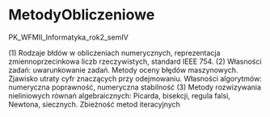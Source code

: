 # MetodyObliczeniowe
PK_WFMII_Informatyka_rok2_semIV

(1) Rodzaje błdów w obliczeniach numerycznych, reprezentacja zmiennoprzecinkowa liczb
rzeczywistych, standard IEEE 754.
(2) Własności zadań: uwarunkowanie zadań. Metody oceny błędów maszynowych. 
Zjawisko utraty cyfr znaczących przy odejmowaniu. Własności algorytmów: numeryczna
poprawność, numeryczna stabilność
(3) Metody rozwizywania nieliniowych równań algebraicznych: Picarda, bisekcji, regula
falsi, Newtona, siecznych. Zbieżność metod iteracyjnych
